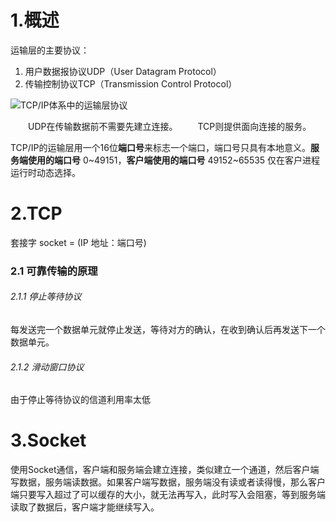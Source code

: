 # 1.概述
运输层的主要协议：
1. 用户数据报协议UDP（User Datagram Protocol）
2. 传输控制协议TCP（Transmission Control Protocol）

![TCP/IP体系中的运输层协议](https://upload-images.jianshu.io/upload_images/3468445-f07a951524522a49.png?imageMogr2/auto-orient/strip%7CimageView2/2/w/1240)

&emsp;&emsp;UDP在传输数据前不需要先建立连接。
&emsp;&emsp;TCP则提供面向连接的服务。

TCP/IP的运输层用一个16位**端口号**来标志一个端口，端口号只具有本地意义。**服务端使用的端口号** 0~49151，**客户端使用的端口号** 49152~65535 仅在客户进程运行时动态选择。

# 2.TCP
套接字 socket = (IP 地址：端口号)
### 2.1 可靠传输的原理
###### 2.1.1 停止等待协议
每发送完一个数据单元就停止发送，等待对方的确认，在收到确认后再发送下一个数据单元。

###### 2.1.2 滑动窗口协议
由于停止等待协议的信道利用率太低

# 3.Socket
使用Socket通信，客户端和服务端会建立连接，类似建立一个通道，然后客户端写数据，服务端读数据。如果客户端写数据，服务端没有读或者读得慢，那么客户端只要写入超过了可以缓存的大小，就无法再写入，此时写入会阻塞，等到服务端读取了数据后，客户端才能继续写入。